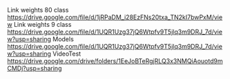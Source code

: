Link weights 80 class https://drive.google.com/file/d/1jRPaDM_i28EzFNs20txa_TN2kI7bwPxM/view
Link weights 9 class https://drive.google.com/file/d/1UQR1Uzg37jQ6Wtpfv9T5jlq3m9DRJ_7d/view?usp=sharing
Models https://drive.google.com/file/d/1UQR1Uzg37jQ6Wtpfv9T5jlq3m9DRJ_7d/view?usp=sharing
VideoTest https://drive.google.com/drive/folders/1EeJoBTeRgjRLQ3x3NMQiAouotd9mCMDj?usp=sharing
